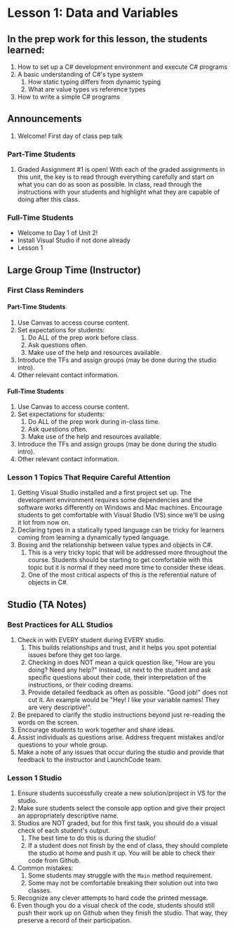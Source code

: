 # Lesson 1: Data and Variables

## In the prep work for this lesson, the students learned:

1. How to set up a C# development environment and execute C# programs
1. A basic understanding of C#'s type system
   1. How static typing differs from dynamic typing
   1. What are value types vs reference types
1. How to write a simple C# programs

## Announcements

1. Welcome! First day of class pep talk

### Part-Time Students
1. Graded Assignment #1 is open! With each of the graded assignments in this unit, the key is to read through everything carefully and start on what you can do as soon as possible. In class, read through the instructions with your students and highlight what they are capable of doing after this class.

### Full-Time Students
* Welcome to Day 1 of Unit 2!
* Install Visual Studio if not done already
* Lesson 1
## Large Group Time (Instructor)

### First Class Reminders

#### Part-Time Students
1. Use Canvas to access course content.
1. Set expectations for students:
   1. Do ALL of the prep work before class.
   1. Ask questions often.
   1. Make use of the help and resources available.
1. Introduce the TFs and assign groups (may be done during the studio intro).
1. Other relevant contact information.

#### Full-Time Students
1. Use Canvas to access course content.
1. Set expectations for students:
   1. Do ALL of the prep work during in-class time.
   1. Ask questions often.
   1. Make use of the help and resources available.
1. Introduce the TFs and assign groups (may be done during the studio intro).
1. Other relevant contact information.

### Lesson 1 Topics That Require Careful Attention

1. Getting Visual Studio installed and a first project set up. The development environment requires some dependencies and the software works differently on Windows and Mac machines. Encourage students to get comfortable with Visual Studio (VS) since we'll be using it lot from now on.
1. Declaring types in a statically typed language can be tricky for learners coming from learning a dynamically typed language.
1. Boxing and the relationship between value types and objects in C#.
   1. This is a very tricky topic that will be addressed more throughout the course.
      Students should be starting to get comfortable with this topic but it is normal if they need more time to consider these ideas.
   1. One of the most critical aspects of this is the referential nature of objects
      in C#.


## Studio (TA Notes)

### Best Practices for ALL Studios

1. Check in with EVERY student during EVERY studio.
   1. This builds relationships and trust, and it helps you spot potential issues before they get too large.
   1. Checking in does NOT mean a quick question like, "How are you doing? Need any help?" Instead, sit next to the student and ask specific questions about their code, their interpretation of the instructions, or their coding dreams.
   1. Provide detailed feedback as often as possible. "Good job!" does not cut it. An example would be "Hey! I like your variable names! They are very descriptive!".
1. Be prepared to clarify the studio instructions beyond just re-reading the words on the screen.
1. Encourage students to work together and share ideas.
1. Assist individuals as questions arise. Address frequent mistakes and/or questions to your whole group.
1. Make a note of any issues that occur during the studio and provide that feedback to the instructor and LaunchCode team.

### Lesson 1 Studio

1. Ensure students successfully create a new solution/project in VS for the studio.
1. Make sure students select the console app option and give their project an appropriately descriptive name.
1. Studios are NOT graded, but for this first task, you should do a visual check of each student's output.
   1. The best time to do this is during the studio!
   1. If a student does not finish by the end of class, they should complete the studio at home and push it up. You will be able to check their code from Github.
1. Common mistakes:
   1. Some students may struggle with the ``Main`` method requirement.
   1. Some may not be comfortable breaking their solution out into two classes.
1. Recognize any clever attempts to hard code the printed message.
1. Even though you do a visual check of the code, students should still push their work up on Github when they finish the studio. That way, they preserve a record of their participation.
